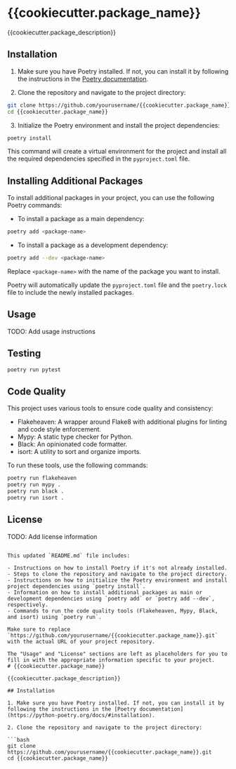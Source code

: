 # {{cookiecutter.package_name}}

{{cookiecutter.package_description}}

## Installation

1. Make sure you have Poetry installed. If not, you can install it by following the instructions in the [Poetry documentation](https://python-poetry.org/docs/#installation).

2. Clone the repository and navigate to the project directory:

```bash
git clone https://github.com/yourusername/{{cookiecutter.package_name}}.git
cd {{cookiecutter.package_name}}
```

3. Initialize the Poetry environment and install the project dependencies:

```bash
poetry install
```

This command will create a virtual environment for the project and install all the required dependencies specified in the `pyproject.toml` file.

## Installing Additional Packages

To install additional packages in your project, you can use the following Poetry commands:

- To install a package as a main dependency:

```bash
poetry add <package-name>
```

- To install a package as a development dependency:

```bash
poetry add --dev <package-name>
```

Replace `<package-name>` with the name of the package you want to install.

Poetry will automatically update the `pyproject.toml` file and the `poetry.lock` file to include the newly installed packages.

## Usage

TODO: Add usage instructions

## Testing

```bash
poetry run pytest
```

## Code Quality

This project uses various tools to ensure code quality and consistency:

- Flakeheaven: A wrapper around Flake8 with additional plugins for linting and code style enforcement.
- Mypy: A static type checker for Python.
- Black: An opinionated code formatter.
- isort: A utility to sort and organize imports.

To run these tools, use the following commands:

```bash
poetry run flakeheaven
poetry run mypy .
poetry run black .
poetry run isort .
```

## License

TODO: Add license information

````

This updated `README.md` file includes:

- Instructions on how to install Poetry if it's not already installed.
- Steps to clone the repository and navigate to the project directory.
- Instructions on how to initialize the Poetry environment and install project dependencies using `poetry install`.
- Information on how to install additional packages as main or development dependencies using `poetry add` or `poetry add --dev`, respectively.
- Commands to run the code quality tools (Flakeheaven, Mypy, Black, and isort) using `poetry run`.

Make sure to replace `https://github.com/yourusername/{{cookiecutter.package_name}}.git` with the actual URL of your project repository.

The "Usage" and "License" sections are left as placeholders for you to fill in with the appropriate information specific to your project.
# {{cookiecutter.package_name}}

{{cookiecutter.package_description}}

## Installation

1. Make sure you have Poetry installed. If not, you can install it by following the instructions in the [Poetry documentation](https://python-poetry.org/docs/#installation).

2. Clone the repository and navigate to the project directory:

```bash
git clone https://github.com/yourusername/{{cookiecutter.package_name}}.git
cd {{cookiecutter.package_name}}
````
